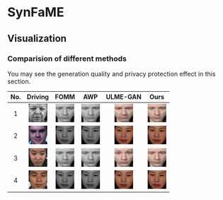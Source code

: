 # SynFaME

## Visualization

### Comparision of different methods

You may see the generation quality and privacy protection effect in this section.

| No.  |                            Driving                            |                             FOMM                             |                             AWP                             |                            ULME-GAN                             |                            Ours                             |
| :--: | :----------------------------------------------------------: | :----------------------------------------------------------: | :----------------------------------------------------------: | :----------------------------------------------------------: | :----------------------------------------------------------: |
|  1   |    <img src="./sup_mat/real/018_3_1-display.gif" style="zoom: 33%;" />    | <img src="./sup_mat/FOMM/018_3_1-normalized_westernMale-display.gif" style="zoom: 33%;" />  | <img src="./sup_mat/AWP/018_3_1-normalized_westernMale-display.gif" style="zoom: 33%;" />  | <img src="./sup_mat/ulmegan/018_3_1-normalized_westernMale-display.gif" style="zoom: 33%;" /> |  <img src="./sup_mat/ours/018_3_1-normalized_westernMale-display.gif" style="zoom: 33%;" />  |
|  2   |   <img src="./sup_mat/real/s3_po_05-display.gif" style="zoom: 33%;" />    | <img src="./sup_mat/FOMM/s3_po_05-normalized_asianFemale-display.gif" style="zoom: 33%;" /> | <img src="./sup_mat/AWP/s3_po_05-normalized_asianFemale-display.gif" style="zoom: 33%;" /> | <img src="./sup_mat/ulmegan/s3_po_05-normalized_asianFemale-display.gif" style="zoom: 33%;" /> | <img src="./sup_mat/ours/s3_po_05-normalized_asianFemale-display.gif" style="zoom: 33%;" />  |
|  3   | <img src="./sup_mat/real/sub17_EP01_13-display.gif" style="zoom: 33%;" /> | <img src="./sup_mat/FOMM/sub17_EP01_13-normalized_westernMale-display.gif" style="zoom: 33%;" /> | <img src="./sup_mat/AWP/sub17_EP01_13-normalized_westernMale-display.gif" style="zoom: 33%;" /> | <img src="./sup_mat/ulmegan/sub17_EP01_13-normalized_westernMale-display.gif" style="zoom: 33%;" /> | <img src="./sup_mat/ours/sub17_EP01_13-normalized_westernMale-display.gif" style="zoom: 33%;" /> |
|  4   | <img src="./sup_mat/real/sub19_EP01_01f-display.gif" style="zoom: 33%;" /> | <img src="./sup_mat/FOMM/sub19_EP01_01f-normalized_asianFemale-display.gif" style="zoom: 33%;" /> | <img src="./sup_mat/AWP/sub19_EP01_01f-normalized_asianFemale-display.gif" style="zoom: 33%;" /> | <img src="./sup_mat/ulmegan/sub19_EP01_01f-normalized_asianFemale-display.gif" style="zoom: 33%;" /> | <img src="./sup_mat/ours/sub19_EP01_01f-normalized_asianFemale-display.gif" style="zoom: 33%;" /> |
